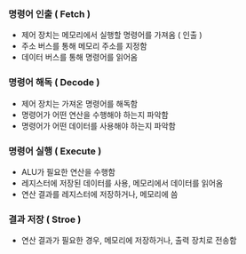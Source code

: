 ### 명령어 인출 ( Fetch )
- 제어 장치는 메모리에서 실행할 명령어를 가져옴 ( 인출 )
- 주소 버스를 통해 메모리 주소를 지정함
- 데이터 버스를 통해 명령어를 읽어옴
### 명령어 해독 ( Decode )
- 제어 장치는 가져온 명령어를 해독함
- 명령어가 어떤 연산을 수행해야 하는지 파악함
- 명령어가 어떤 데이터를 사용해야 하는지 파악함
### 명령어 실행 ( Execute )
- ALU가 필요한 연산을 수행함
- 레지스터에 저장된 데이터를 사용, 메모리에서 데이터를 읽어옴
- 연산 결과를 레지스터에 저장하거나, 메모리에 씀
### 결과 저장 ( Stroe )
- 연산 결과가 필요한 경우, 메모리에 저장하거나, 출력 장치로 전송함
